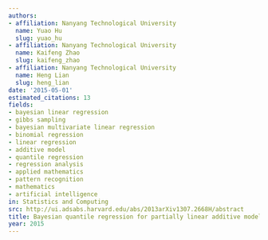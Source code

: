 ```yaml
---
authors:
- affiliation: Nanyang Technological University
  name: Yuao Hu
  slug: yuao_hu
- affiliation: Nanyang Technological University
  name: Kaifeng Zhao
  slug: kaifeng_zhao
- affiliation: Nanyang Technological University
  name: Heng Lian
  slug: heng_lian
date: '2015-05-01'
estimated_citations: 13
fields:
- bayesian linear regression
- gibbs sampling
- bayesian multivariate linear regression
- binomial regression
- linear regression
- additive model
- quantile regression
- regression analysis
- applied mathematics
- pattern recognition
- mathematics
- artificial intelligence
in: Statistics and Computing
src: http://ui.adsabs.harvard.edu/abs/2013arXiv1307.2668H/abstract
title: Bayesian quantile regression for partially linear additive models
year: 2015
---
```

